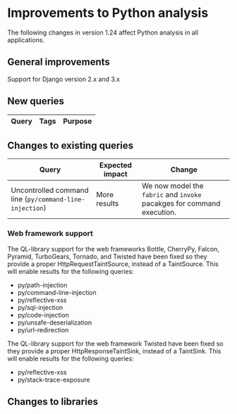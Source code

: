 # Improvements to Python analysis

The following changes in version 1.24 affect Python analysis in all applications.

## General improvements

Support for Django version 2.x and 3.x

## New queries

| **Query**                   | **Tags**  | **Purpose**                                                        |
|-----------------------------|-----------|--------------------------------------------------------------------|

## Changes to existing queries

| **Query**                  | **Expected impact**    | **Change**                                                       |
|----------------------------|------------------------|------------------------------------------------------------------|
| Uncontrolled command line (`py/command-line-injection`) | More results | We now model the `fabric` and `invoke` pacakges for command execution. |

### Web framework support

The QL-library support for the web frameworks Bottle, CherryPy, Falcon, Pyramid, TurboGears, Tornado, and Twisted have
been fixed so they provide a proper HttpRequestTaintSource, instead of a TaintSource. This will enable results for the following queries:

- py/path-injection
- py/command-line-injection
- py/reflective-xss
- py/sql-injection
- py/code-injection
- py/unsafe-deserialization
- py/url-redirection

The QL-library support for the web framework Twisted have been fixed so they provide a proper
HttpResponseTaintSink, instead of a TaintSink. This will enable results for the following
queries:

- py/reflective-xss
- py/stack-trace-exposure

## Changes to libraries
